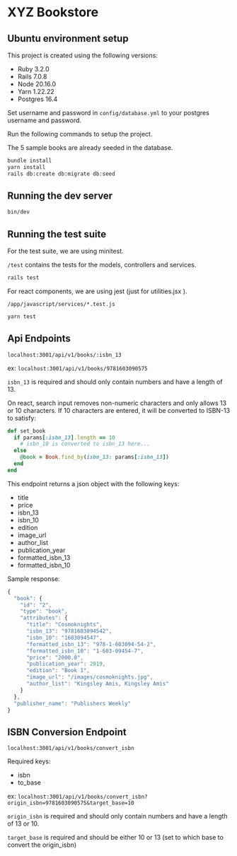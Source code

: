 # XYZ Bookstore

## Ubuntu environment setup
This project is created using the following versions:
- Ruby 3.2.0
- Rails 7.0.8
- Node 20.16.0
- Yarn 1.22.22
- Postgres 16.4

Set username and password in `config/database.yml` to your postgres username and password.

Run the following commands to setup the project.

The 5 sample books are already seeded in the database.
```bash
bundle install
yarn install
rails db:create db:migrate db:seed
```

## Running the dev server
```bash
bin/dev
```

## Running the test suite
For the test suite, we are using minitest.

`/test` contains the tests for the models, controllers and services.
```bash
rails test
```

For react components, we are using jest (just for utilities.jsx ).

`/app/javascript/services/*.test.js`
```bash
yarn test
```

## Api Endpoints
```url
localhost:3001/api/v1/books/:isbn_13
```
ex: `localhost:3001/api/v1/books/9781603090575`

`isbn_13` is required and should only contain numbers and have a length of 13.

On react, search input removes non-numeric characters and only allows 13 or 10 characters.
If 10 characters are entered, it will be converted to ISBN-13 to satisfy:
```ruby
def set_book
  if params[:isbn_13].length == 10
    # isbn_10 is converted to isbn_13 here...
  else
    @book = Book.find_by(isbn_13: params[:isbn_13])
  end
end
```

This endpoint returns a json object with the following keys:
- title
- price
- isbn_13
- isbn_10
- edition
- image_url
- author_list
- publication_year
- formatted_isbn_13
- formatted_isbn_10

Sample response:
```javascript
{
  "book": {
    "id": "2",
    "type": "book",
    "attributes": {
      "title": "Cosmoknights",
      "isbn_13": "9781603094542",
      "isbn_10": "1603094547",
      "formatted_isbn_13": "978-1-603094-54-2",
      "formatted_isbn_10": "1-603-09454-7",
      "price": "2000.0",
      "publication_year": 2019,
      "edition": "Book 1",
      "image_url": "/images/cosmoknights.jpg",
      "author_list": "Kingsley Amis, Kingsley Amis"
    }
  },
  "publisher_name": "Publishers Weekly"
}
```
## ISBN Conversion Endpoint
```url
localhost:3001/api/v1/books/convert_isbn
```
Required keys:
- isbn
- to_base

ex: `localhost:3001/api/v1/books/convert_isbn?origin_isbn=9781603090575&target_base=10`

`origin_isbn` is required and should only contain numbers and have a length of 13 or 10.

`target_base` is required and should be either 10 or 13 (set to which base to convert the origin_isbn)


